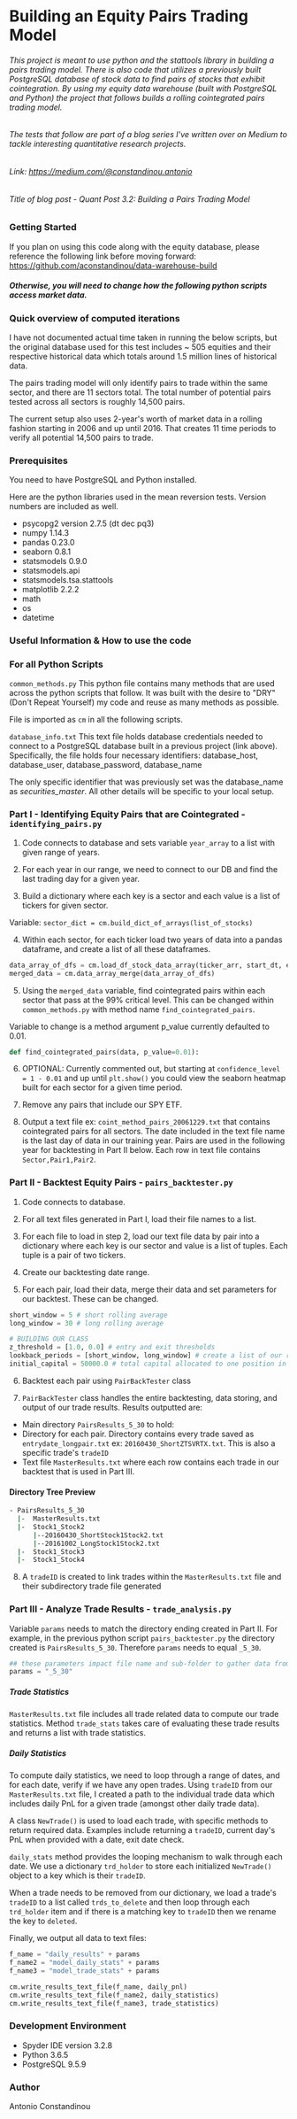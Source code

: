 # Building an Equity Pairs Trading Model

###### This project is meant to use python and the stattools library in building a pairs trading model. There is also code that utilizes a previously built PostgreSQL database of stock data to find pairs of stocks that exhibit cointegration. By using my equity data warehouse (built with PostgreSQL and Python) the project that follows builds a rolling cointegrated pairs trading model.

###### The tests that follow are part of a blog series I've written over on Medium to tackle interesting quantitative research projects.

###### Link: https://medium.com/@constandinou.antonio
###### Title of blog post - *Quant Post 3.2: Building a Pairs Trading Model*

### Getting Started
If you plan on using this code along with the equity database, please reference the following link before moving forward: https://github.com/aconstandinou/data-warehouse-build

##### Otherwise, you will need to change how the following python scripts access market data.

### Quick overview of computed iterations
I have not documented actual time taken in running the below scripts, but the original database used for this test includes ~ 505 equities and their respective historical data which totals around 1.5 million lines of historical data.

The pairs trading model will only identify pairs to trade within the same sector, and there are 11 sectors total. The total number of potential pairs tested across all sectors is roughly 14,500 pairs.

The current setup also uses 2-year's worth of market data in a rolling fashion starting in 2006 and up until 2016. That creates 11 time periods to verify all potential 14,500 pairs to trade.

### Prerequisites
You need to have PostgreSQL and Python installed.

Here are the python libraries used in the mean reversion tests. Version numbers are included as well.

* psycopg2 version 2.7.5 (dt dec pq3)
* numpy 1.14.3
* pandas 0.23.0
* seaborn 0.8.1
* statsmodels 0.9.0
* statsmodels.api
* statsmodels.tsa.stattools
* matplotlib 2.2.2
* math
* os
* datetime

### Useful Information & How to use the code

### For all Python Scripts
`common_methods.py`
This python file contains many methods that are used across the python scripts that follow. It was built with the desire to "DRY" (Don't Repeat Yourself) my code and reuse as many methods as possible.

File is imported as `cm` in all the following scripts.

`database_info.txt`
This text file holds database credentials needed to connect to a PostgreSQL database built in a previous project (link above). Specifically, the file holds four necessary identifiers: database_host, database_user, database_password, database_name

The only specific identifier that was previously set was the database_name as *securities_master*. All other details will be specific to your local setup.

### Part I - Identifying Equity Pairs that are Cointegrated - `identifying_pairs.py`
1. Code connects to database and sets variable `year_array` to a list with given range of years.

2. For each year in our range, we need to connect to our DB and find the last trading day for a given year.

3. Build a dictionary where each key is a sector and each value is a list of tickers for given sector.

Variable: `sector_dict = cm.build_dict_of_arrays(list_of_stocks)`

4. Within each sector, for each ticker load two years of data into a pandas dataframe, and create a list of all these dataframes.

```python
data_array_of_dfs = cm.load_df_stock_data_array(ticker_arr, start_dt, end_dt, conn)
merged_data = cm.data_array_merge(data_array_of_dfs)
```

5. Using the `merged_data` variable, find cointegrated pairs within each sector that pass at the 99% critical level. This can be changed within `common_methods.py` with method name `find_cointegrated_pairs`.

Variable to change is a method argument p_value currently defaulted to 0.01.
```python
def find_cointegrated_pairs(data, p_value=0.01):
```

6. OPTIONAL: Currently commented out, but starting at `confidence_level = 1 - 0.01` and up until `plt.show()` you could view the seaborn heatmap built for each sector for a given time period.

7. Remove any pairs that include our SPY ETF.

8. Output a text file ex: `coint_method_pairs_20061229.txt` that contains cointegrated pairs for all sectors. The date included in the text file name is the last day of data in our training year. Pairs are used in the following year for backtesting in Part II below. Each row in text file contains `Sector,Pair1,Pair2`.

### Part II - Backtest Equity Pairs - `pairs_backtester.py`
1. Code connects to database.

2. For all text files generated in Part I, load their file names to a list.

3. For each file to load in step 2, load our text file data by pair into a dictionary where each key is our sector and value is a list of tuples. Each tuple is a pair of two tickers.

4. Create our backtesting date range.

5. For each pair, load their data, merge their data and set parameters for our backtest. These can be changed.

```Python
short_window = 5 # short rolling average
long_window = 30 # long rolling average

# BUILDING OUR CLASS
z_threshold = [1.0, 0.0] # entry and exit thresholds
lookback_periods = [short_window, long_window] # create a list of our rolling averages
initial_capital = 50000.0 # total capital allocated to one position in each pair, for total $100,000
```

6. Backtest each pair using `PairBackTester` class

7. `PairBackTester` class handles the entire backtesting, data storing, and output of our trade results. Results outputted are:

- Main directory `PairsResults_5_30` to hold:
- Directory for each pair. Directory contains every trade saved as `entrydate_longpair.txt` ex: `20160430_ShortZTSVRTX.txt`. This is also a specific trade's `tradeID`
- Text file `MasterResults.txt` where each row contains each trade in our backtest that is used in Part III.

#### Directory Tree Preview
```bash
- PairsResults_5_30
  |-  MasterResults.txt
  |-  Stock1_Stock2
      |--20160430_ShortStock1Stock2.txt
      |--20161002_LongStock1Stock2.txt
  |-  Stock1_Stock3
  |-  Stock1_Stock4
```

8. A `tradeID` is created to link trades within the `MasterResults.txt` file and their subdirectory trade file generated

### Part III - Analyze Trade Results - `trade_analysis.py`

Variable `params` needs to match the directory ending created in Part II. For example, in the previous python script `pairs_backtester.py` the directory created is `PairsResults_5_30`. Therefore `params` needs to equal `_5_30`.

```python
## these parameters impact file name and sub-folder to gather data from
params = "_5_30"
```
##### Trade Statistics
`MasterResults.txt` file includes all trade related data to compute our trade statistics. Method `trade_stats` takes care of evaluating these trade results and returns a list with trade statistics.

##### Daily Statistics
To compute daily statistics, we need to loop through a range of dates, and for each date, verify if we have any open trades. Using `tradeID` from our `MasterResults.txt` file, I created a path to the individual trade data which includes daily PnL for a given trade (amongst other daily trade data).

A class `NewTrade()` is used to load each trade, with specific methods to return required data. Examples include returning a `tradeID`, current day's PnL when provided with a date, exit date check.

`daily_stats` method provides the looping mechanism to walk through each date. We use a dictionary `trd_holder` to store each initialized `NewTrade()` object to a key which is their `tradeID`.

When a trade needs to be removed from our dictionary, we load a trade's `tradeID` to a list called `trds_to_delete` and then loop through each `trd_holder` item and if there is a matching key to `tradeID` then we rename the key to `deleted`.

Finally, we output all data to text files:

```python
f_name = "daily_results" + params
f_name2 = "model_daily_stats" + params
f_name3 = "model_trade_stats" + params

cm.write_results_text_file(f_name, daily_pnl)
cm.write_results_text_file(f_name2, daily_statistics)
cm.write_results_text_file(f_name3, trade_statistics)
```

### Development Environment
* Spyder IDE version 3.2.8
* Python 3.6.5
* PostgreSQL 9.5.9

### Author
Antonio Constandinou
